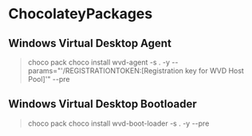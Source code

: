 # ChocolateyPackages
## Windows Virtual Desktop Agent
> choco pack
> choco install wvd-agent -s . -y --params="'/REGISTRATIONTOKEN:[Registration key for WVD Host Pool]'" --pre
## Windows Virtual Desktop Bootloader
> choco pack
> choco install wvd-boot-loader -s . -y --pre
